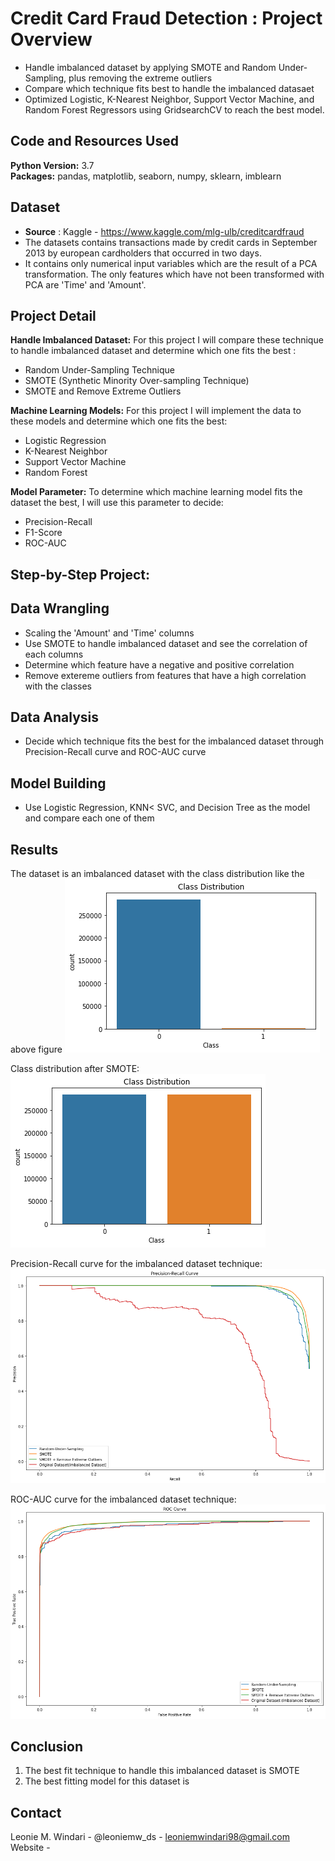 # Credit Card Fraud Detection : Project Overview
* Handle imbalanced dataset by applying SMOTE and Random Under-Sampling, plus removing the extreme outliers
* Compare which technique fits best to handle the imbalanced datasaet
* Optimized Logistic, K-Nearest Neighbor, Support Vector Machine, and Random Forest Regressors using GridsearchCV to reach the best model.

## Code and Resources Used 
**Python Version:** 3.7  
**Packages:** pandas, matplotlib, seaborn, numpy, sklearn, imblearn

## Dataset
* **Source** : Kaggle - https://www.kaggle.com/mlg-ulb/creditcardfraud
* The datasets contains transactions made by credit cards in September 2013 by european cardholders that occurred in two days.
* It contains only numerical input variables which are the result of a PCA transformation. The only features which have not been transformed with PCA are 'Time' and 'Amount'. 

## Project Detail
**Handle Imbalanced Dataset:**
For this project I will compare these technique to handle imbalanced dataset and determine which one fits the best :
* Random Under-Sampling Technique
* SMOTE (Synthetic Minority Over-sampling Technique)
* SMOTE and Remove Extreme Outliers

**Machine Learning Models:**
For this project I will implement the data to these models and determine which one fits the best:
* Logistic Regression
* K-Nearest Neighbor
* Support Vector Machine
* Random Forest

**Model Parameter:**
To determine which machine learning model fits the dataset the best, I will use this parameter to decide:
* Precision-Recall
* F1-Score
* ROC-AUC


## Step-by-Step Project:
## Data Wrangling
* Scaling the 'Amount' and 'Time' columns
* Use SMOTE to handle imbalanced dataset and see the correlation of each columns
* Determine which feature have a negative and positive correlation
* Remove extereme outliers from features that have a high correlation with the classes

## Data Analysis
* Decide which technique fits the best for the imbalanced dataset through Precision-Recall curve and ROC-AUC curve

## Model Building
* Use Logistic Regression, KNN< SVC, and Decision Tree as the model and compare each one of them

## Results
The dataset is an imbalanced dataset with the class distribution like the above figure
![alt text](https://github.com/leoniemwindari/credit-card_fraud-detection/blob/main/class%20distribution%20of%20original%20dataset.png)

Class distribution after SMOTE:
![alt text](https://github.com/leoniemwindari/credit-card_fraud-detection/blob/main/class%20distribution%20after%20smote.png)

Precision-Recall curve for the imbalanced dataset technique:
![alt text](https://github.com/leoniemwindari/credit-card_fraud-detection/blob/main/precision-recall%20curve.png)

ROC-AUC curve for the imbalanced dataset technique:
![alt text](https://github.com/leoniemwindari/credit-card_fraud-detection/blob/main/roc%20curve.png)


## Conclusion
1. The best fit technique to handle this imbalanced dataset is SMOTE
2. The best fitting model for this dataset is

## Contact
Leonie M. Windari - @leoniemw_ds - leoniemwindari98@gmail.com
Website - 






